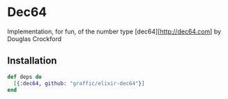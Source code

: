 # Dec64

Implementation, for fun, of the number type [dec64][http://dec64.com] by Douglas
Crockford

## Installation

```elixir
def deps do
  [{:dec64, github: "graffic/elixir-dec64"}]
end
```
